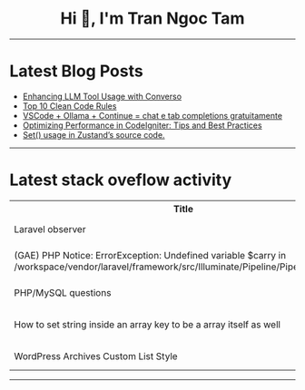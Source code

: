 <h1 align="center">Hi 👋, I'm Tran Ngoc Tam</h1>

---

# Latest Blog Posts 
<!-- BLOG-POST-LIST:START -->
- [Enhancing LLM Tool Usage with Converso](https://dev.to/gianfrancodemarco/enhancing-llm-tool-usage-with-converso-3ip3)
- [Top 10 Clean Code Rules](https://dev.to/anikakash/top-10-clean-code-rules-13i6)
- [VSCode + Ollama + Continue = chat e tab completions gratuitamente](https://dev.to/bduarte10/vscode-ollama-continue-chat-e-tab-completions-gratuitamente-3806)
- [Optimizing Performance in CodeIgniter: Tips and Best Practices](https://dev.to/codeigniter-developers/optimizing-performance-in-codeigniter-tips-and-best-practices-34la)
- [Set&lpar;&rpar; usage in Zustand’s source code.](https://dev.to/thinkthroo/set-usage-in-zustands-source-code-omp)
<!-- BLOG-POST-LIST:END -->

---

# Latest stack oveflow activity
<table>
  <tr><th>Title</th><th>Link</th></tr>
  <!-- STACKOVERFLOW:START --><tr><td>Laravel observer</td><td>https://stackoverflow.com/questions/78954666/laravel-observer</td></tr><tr><td>&lpar;GAE&rpar; PHP Notice: ErrorException: Undefined variable $carry in /workspace/vendor/laravel/framework/src/Illuminate/Pipeline/Pipeline.php:186</td><td>https://stackoverflow.com/questions/78954652/gae-php-notice-errorexception-undefined-variable-carry-in-workspace-vendor</td></tr><tr><td>PHP/MySQL questions</td><td>https://stackoverflow.com/questions/78954565/php-mysql-questions</td></tr><tr><td>How to set string inside an array key to be a array itself as well</td><td>https://stackoverflow.com/questions/78954559/how-to-set-string-inside-an-array-key-to-be-a-array-itself-as-well</td></tr><tr><td>WordPress Archives Custom List Style</td><td>https://stackoverflow.com/questions/78954474/wordpress-archives-custom-list-style</td></tr><!-- STACKOVERFLOW:END -->
</table>

---


